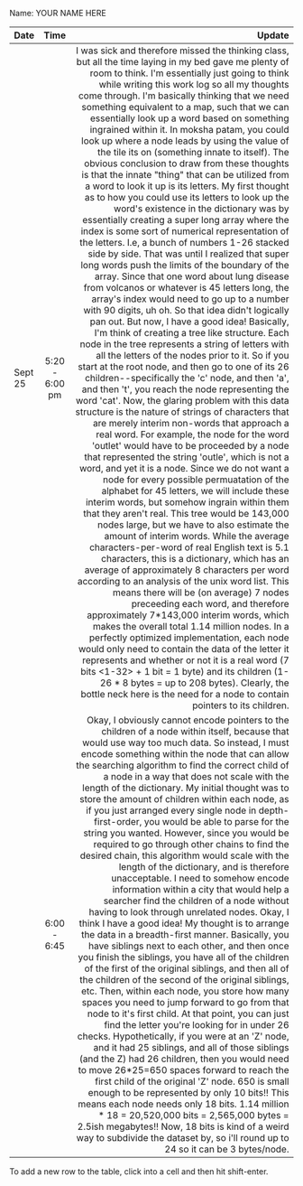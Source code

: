 Name: YOUR NAME HERE

| Date    |      Time      |                                                                                                                                                                                                                                                                                                                                                                                                                                                                                                                                                                                                                                                                                                                                                                                                                                                                                                                                                                                                                                                                                                                                                                                                                                                                                                                                                                                                                                                                                                                                                                                                                                                                                                                                                                                                                                                                                                                                                                                                                                                                                                                                                                                                                                                                                                                                                                                                                                                                                                                                                                                                                                                                                                                                                                                                                                                                                                                                                                                                  Update |
|:--------|:--------------:|--------------------------------------------------------------------------------------------------------------------------------------------------------------------------------------------------------------------------------------------------------------------------------------------------------------------------------------------------------------------------------------------------------------------------------------------------------------------------------------------------------------------------------------------------------------------------------------------------------------------------------------------------------------------------------------------------------------------------------------------------------------------------------------------------------------------------------------------------------------------------------------------------------------------------------------------------------------------------------------------------------------------------------------------------------------------------------------------------------------------------------------------------------------------------------------------------------------------------------------------------------------------------------------------------------------------------------------------------------------------------------------------------------------------------------------------------------------------------------------------------------------------------------------------------------------------------------------------------------------------------------------------------------------------------------------------------------------------------------------------------------------------------------------------------------------------------------------------------------------------------------------------------------------------------------------------------------------------------------------------------------------------------------------------------------------------------------------------------------------------------------------------------------------------------------------------------------------------------------------------------------------------------------------------------------------------------------------------------------------------------------------------------------------------------------------------------------------------------------------------------------------------------------------------------------------------------------------------------------------------------------------------------------------------------------------------------------------------------------------------------------------------------------------------------------------------------------------------------------------------------------------------------------------------------------------------------------------------------------------------------------:|
| Sept 25 | 5:20 - 6:00 pm | I was sick and therefore missed the thinking class, but all the time laying in my bed gave me plenty of room to think. I'm essentially just going to think while writing this work log so all my thoughts come through. I'm basically thinking that we need something equivalent to a map, such that we can essentially look up a word based on something ingrained within it. In moksha patam, you could look up where a node leads by using the value of the tile its on (something innate to itself). The obvious conclusion to draw from these thoughts is that the innate "thing" that can be utilized from a word to look it up is its letters. My first thought as to how you could use its letters to look up the word's existence in the dictionary was by essentially creating a super long array where the index is some sort of numerical representation of the letters. I.e, a bunch of numbers 1-26 stacked side by side. That was until I realized that super long words push the limits of the boundary of the array. Since that one word about lung disease from volcanos or whatever is 45 letters long, the array's index would need to go up to a number with 90 digits, uh oh. So that idea didn't logically pan out. But now, I have a good idea! Basically, I'm think of creating a tree like structure. Each node in the tree represents a string of letters with all the letters of the nodes prior to it. So if you start at the root node, and then go to one of its 26 children--specifically the 'c' node, and then 'a', and then 't', you reach the node representing the word 'cat'. Now, the glaring problem with this data structure is the nature of strings of characters that are merely interim non-words that approach a real word. For example, the node for the word 'outlet' would have to be proceeded by a node that represented the string 'outle', which is not a word, and yet it is a node. Since we do not want a node for every possible permuatation of the alphabet for 45 letters, we will include these interim words, but somehow ingrain within them that they aren't real. This tree would be 143,000 nodes large, but we have to also estimate the amount of interim words. While the average characters-per-word of real English text is 5.1 characters, this is a dictionary, which has an average of approximately 8 characters per word according to an analysis of the unix word list. This means there will be (on average) 7 nodes preceeding each word, and therefore approximately 7*143,000 interim words, which makes the overall total 1.14 million nodes. In a perfectly optimized implementation, each node would only need to contain the data of the letter it represents and whether or not it is a real word (7 bits <1-32> + 1 bit <exist or not> = 1 byte) and its children (1-26 * 8 bytes <memory address> = up to 208 bytes). Clearly, the bottle neck here is the need for a node to contain pointers to its children. |
|         |  6:00 - 6:45   |                                                                                                                                                                                                                                                                                                                                                                                                                                                                                                                                                                                                                                                                                                                                                                                                                                                                                                                                                                                                                                             Okay, I obviously cannot encode pointers to the children of a node within itself, because that would use way too much data. So instead, I must encode something within the node that can allow the searching algorithm to find the correct child of a node in a way that does not scale with the length of the dictionary. My initial thought was to store the amount of children within each node, as if you just arranged every single node in depth-first-order, you would be able to parse for the string you wanted. However, since you would be required to go through other chains to find the desired chain, this algorithm would scale with the length of the dictionary, and is therefore unacceptable. I need to somehow encode information within a city that would help a searcher find the children of a node without having to look through unrelated nodes. Okay, I think I have a good idea! My thought is to arrange the data in a breadth-first manner. Basically, you have siblings next to each other, and then once you finish the siblings, you have all of the children of the first of the original siblings, and then all of the children of the second of the original siblings, etc. Then, within each node, you store how many spaces you need to jump forward to go from that node to it's first child. At that point, you can just find the letter you're looking for in under 26 checks. Hypothetically, if you were at an 'Z' node, and it had 25 siblings, and all of those siblings (and the Z) had 26 children, then you would need to move 26*25=650 spaces forward to reach the first child of the original 'Z' node. 650 is small enough to be represented by only 10 bits!! This means each node needs only 18 bits. 1.14 million * 18 = 20,520,000 bits = 2,565,000 bytes = 2.5ish megabytes!! Now, 18 bits is kind of a weird way to subdivide the dataset by, so i'll round up to 24 so it can be 3 bytes/node.  |


To add a new row to the table, click into a cell and then hit shift-enter.